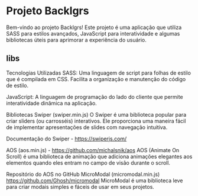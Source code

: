 
# Projeto Backlgrs

Bem-vindo ao projeto Backlgrs! Este projeto é uma aplicação que utiliza SASS para estilos avançados, JavaScript para interatividade e algumas bibliotecas úteis para aprimorar a experiência do usuário.


## libs

Tecnologias Utilizadas
SASS: Uma linguagem de script para folhas de estilo que é compilada em CSS. Facilita a organização e manutenção do código de estilo.

JavaScript: A linguagem de programação do lado do cliente que permite interatividade dinâmica na aplicação.

Bibliotecas
Swiper (swiper.min.js) 
O Swiper é uma biblioteca popular para criar sliders (ou carrosséis) interativos. Ele proporciona uma maneira fácil de implementar apresentações de slides com navegação intuitiva.

Documentação do Swiper -  https://swiperjs.com/

AOS (aos.min.js) - https://github.com/michalsnik/aos
AOS (Animate On Scroll) é uma biblioteca de animação que adiciona animações elegantes aos elementos quando eles entram no campo de visão durante o scroll.

Repositório do AOS no GitHub
MicroModal (micromodal.min.js) https://github.com/Ghosh/micromodal
MicroModal é uma biblioteca leve para criar modais simples e fáceis de usar em seus projetos.

